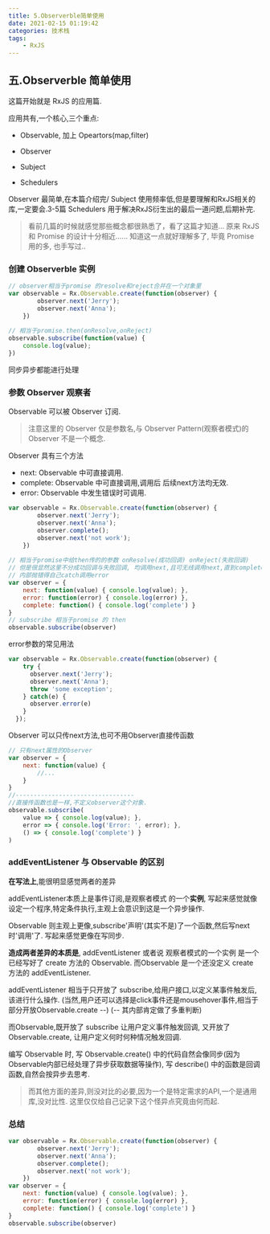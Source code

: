 ```yaml
---
title: 5.Observerble简单使用
date: 2021-02-15 01:19:42
categories: 技术栈
tags: 
    - RxJS
---
```

## 五.Observerble 简单使用

这篇开始就是 RxJS 的应用篇.

应用共有,一个核心,三个重点:

- Observable, 加上 Opeartors(map,filter)

- Observer
- Subject
- Schedulers

Observer   最简单,在本篇介绍完/
Subject    使用频率低,但是要理解和RxJS相关的库,一定要会.3-5篇
Schedulers 用于解决RxJS衍生出的最后一道问题,后期补完.

> 看前几篇的时候就感觉那些概念都很熟悉了，看了这篇才知道...
> 原来 RxJS 和 Promise 的设计十分相近......
> 知道这一点就好理解多了, 毕竟 Promise 用的多, 也手写过..

### 创建 Observerble 实例

```js
// observer相当于promise 的resolve和reject合并在一个对象里
var observable = Rx.Observable.create(function(observer) {
		observer.next('Jerry'); 
		observer.next('Anna');
	})
	
// 相当于promise.then(onResolve,onReject)
observable.subscribe(function(value) {
	console.log(value);
})
```

同步异步都能进行处理

### 参数 Observer 观察者

Observable 可以被 Observer 订阅.
> 注意这里的 Observer 仅是参数名,与 Observer Pattern(观察者模式)的 Observer 不是一个概念.

Observer 具有三个方法
- next:     Observable 中可直接调用.
- complete: Observable 中可直接调用,调用后 后续next方法均无效.
- error:    Observable 中发生错误时可调用.

```js
var observable = Rx.Observable.create(function(observer) {
        observer.next('Jerry');
        observer.next('Anna');
        observer.complete();
        observer.next('not work');
	})
	
// 相当于promise中给then传的的参数 onResolve(成功回调) onReject(失败回调)
// 但是很显然这里不分成功回调与失败回调, 均调用next,且可无线调用next,直到complete
// 内部抛错得自己catch调用error
var observer = {
	next: function(value) { console.log(value); },
	error: function(error) { console.log(error) },
	complete: function() { console.log('complete') }
}
// subscribe 相当于promise 的 then
observable.subscribe(observer)
```

error参数的常见用法
```js
var observable = Rx.Observable.create(function(observer) {
    try {
      observer.next('Jerry');
      observer.next('Anna');
      throw 'some exception';
    } catch(e) {
      observer.error(e)
    }
  });
```

Observer 可以只传next方法,也可不用Observer直接传函数
```js
// 只有next属性的Observer
var observer = {
	next: function(value) {
		//...
	}
}
//---------------------------------
//直接传函数也是一样,不定义observer这个对象.
observable.subscribe(
    value => { console.log(value); },
    error => { console.log('Error: ', error); },
    () => { console.log('complete') }
)
```
### addEventListener 与 Observable 的区别

**在写法上**,能很明显感觉两者的差异

addEventListener本质上是事件订阅,是观察者模式 的一个**实例**,
写起来感觉就像设定一个程序,特定条件执行,主观上会意识到这是一个异步操作.

Observable 则主观上更像,subscribe'声明'(其实不是)了一个函数,然后写next时'调用'了.
写起来感觉更像在写同步.

**造成两者差异的本质是**,
addEventListener 或者说 观察者模式的一个实例 是一个已经写好了 create 方法的 Observable.
而Observable 是一个还没定义 create 方法的 addEventListener.

addEventListener 相当于只开放了 subscribe,给用户接口,以定义某事件触发后,该进行什么操作.
(当然,用户还可以选择是click事件还是mousehover事件,相当于部分开放Observable.create --)
(-- 其内部肯定做了多重判断)
 
而Observable,既开放了 subscribe 让用户定义事件触发回调, 又开放了 Observable.create,
让用户定义何时何种情况触发回调.

编写 Observable 时, 
写 Observable.create() 中的代码自然会像同步(因为Observable内部已经处理了异步获取数据等操作),
写 describe() 中的函数是回调函数,自然会按异步去思考.

> 而其他方面的差异,则没对比的必要,因为一个是特定需求的API,一个是通用库,没对比性.
> 这里仅仅给自己记录下这个怪异点究竟由何而起.

### 总结

```js
var observable = Rx.Observable.create(function(observer) {
        observer.next('Jerry');
        observer.next('Anna');
        observer.complete();
        observer.next('not work');
	})
var observer = {
	next: function(value) { console.log(value); },
	error: function(error) { console.log(error) },
	complete: function() { console.log('complete') }
}
observable.subscribe(observer)
```